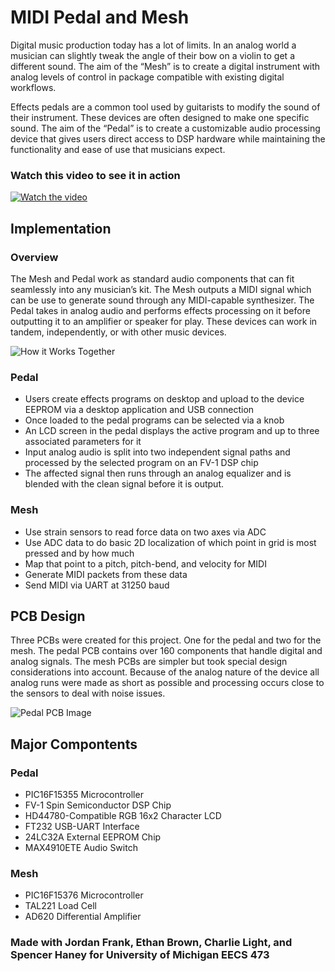 # MIDI Pedal and Mesh
Digital music production today has a lot of limits. In an analog world a musician can slightly tweak the angle of their bow on a violin to get a different sound. The aim of the “Mesh” is to create a digital instrument with analog levels of control in package compatible with existing digital workflows.

Effects pedals are a common tool used by guitarists to modify the sound of their instrument. These devices are often designed to make one specific sound. The aim of the “Pedal” is to create a customizable audio processing device that gives users direct access to DSP hardware while maintaining the functionality and ease of use that musicians expect.

### Watch this video to see it in action
[![Watch the video](https://i.imgur.com/Uck8nC0.jpg)](https://www.youtube.com/watch?v=qIbVKWIkZBc)

## Implementation
### Overview
The Mesh and Pedal work as standard audio components that can fit seamlessly into any musician’s kit. The Mesh outputs a MIDI signal which can be use to generate sound through any MIDI-capable synthesizer. The Pedal takes in analog audio and performs effects processing on it before outputting it to an amplifier or speaker for play. These devices can work in tandem, independently, or with other music devices.

![How it Works Together](https://i.imgur.com/jpbeJkH.png)

### Pedal
- Users create effects programs on desktop and upload to the device EEPROM via a desktop application and USB connection
- Once loaded to the pedal programs can be selected via a knob
- An LCD screen in the pedal displays the active program and up to three associated parameters for it
- Input analog audio is split into two independent signal paths and processed by the selected program on an FV-1 DSP chip
- The affected signal then runs through an analog equalizer and is blended with the clean signal before it is output.

### Mesh
- Use strain sensors to read force data on two axes via ADC
- Use ADC data to do basic 2D localization of which point in grid is most pressed and by how much
- Map that point to a pitch, pitch-bend, and velocity for MIDI
- Generate MIDI packets from these data
- Send MIDI via UART at 31250 baud


## PCB Design
Three PCBs were created for this project. One for the pedal and two for the mesh. The pedal PCB contains over 160 components that handle digital and analog signals. The mesh PCBs are simpler but took special design considerations into account. Because of the analog nature of the device all analog runs were made as short as possible and processing occurs close to the sensors to deal with noise issues.

![Pedal PCB Image](https://i.imgur.com/LcBRi7f.png)

## Major Compontents
### Pedal
- PIC16F15355 Microcontroller
- FV-1 Spin Semiconductor DSP Chip
- HD44780-Compatible RGB 16x2 Character LCD
- FT232 USB-UART Interface
- 24LC32A External EEPROM Chip
- MAX4910ETE Audio Switch

### Mesh
- PIC16F15376 Microcontroller
- TAL221 Load Cell
- AD620 Differential Amplifier

### Made with Jordan Frank, Ethan Brown, Charlie Light, and Spencer Haney for University of Michigan EECS 473
